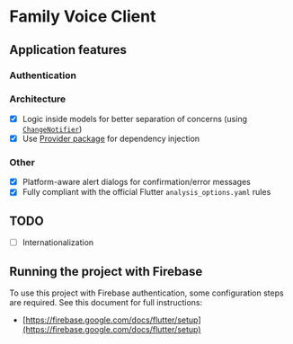# Family Voice Client

## Application features

### Authentication

### Architecture

- [x] Logic inside models for better separation of concerns (using [`ChangeNotifier`](https://api.flutter.dev/flutter/foundation/ChangeNotifier-class.html))
- [x] Use [Provider package](https://pub.dev/packages/provider) for dependency injection

### Other

- [x] Platform-aware alert dialogs for confirmation/error messages
- [x] Fully compliant with the official Flutter `analysis_options.yaml` rules

## TODO

- [ ] Internationalization

## Running the project with Firebase

To use this project with Firebase authentication, some configuration steps are required.
See this document for full instructions:

- [https://firebase.google.com/docs/flutter/setup](https://firebase.google.com/docs/flutter/setup)
